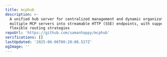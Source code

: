 ```yaml
---
title: mcphub
description: >-
  A unified hub server for centralized management and dynamic organization of
  multiple MCP servers into streamable HTTP (SSE) endpoints, with support for
  flexible routing strategies
repoUrl: 'https://github.com/samanhappy/mcphub'
verifications: []
lastUpdated: '2025-06-06T00:20:08.527Z'
ogImage: ''
---
```


